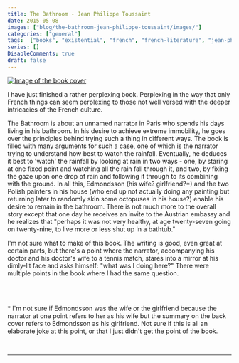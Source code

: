 ```yaml
---
title: The Bathroom - Jean Philippe Toussaint
date: 2015-05-08
images: ["blog/the-bathroom-jean-philippe-toussaint/images/"]
categories: ["general"]
tags:  ["books", "existential", "french", "french-literature", "jean-philippe-toussaint", "reading", "reviews", "the-bathroom"]
series: []
DisableComments: true
draft: false
---
```


[![Image of the book cover](https://images-na.ssl-images-amazon.com/images/S/compressed.photo.goodreads.com/books/1348309463i/4344454.jpg)](https://images-na.ssl-images-amazon.com/images/S/compressed.photo.goodreads.com/books/1348309463i/4344454.jpg)

I have just finished a rather perplexing book. Perplexing in the way that only French things can seem perplexing to those not well versed with the deeper intricacies of the French culture.

The Bathroom is about an unnamed narrator in Paris who spends his days living in his bathroom. In his desire to achieve extreme immobility, he goes over the principles behind trying such a thing in different ways. The book is filled with many arguments for such a case, one of which is the narrator trying to understand how best to watch the rainfall. Eventually, he deduces it best to 'watch' the rainfall by looking at rain in two ways - one, by staring at one fixed point and watching all the rain fall through it, and two, by fixing the gaze upon one drop of rain and following it through to its combining with the ground. In all this, Edmondsson (his wife? girlfriend?\*) and the two Polish painters in his house (who end up not actually doing any painting but returning later to randomly skin some octopuses in his house?) enable his desire to remain in the bathroom. There is not much more to the overall story except that one day he receives an invite to the Austrian embassy and he realizes that "perhaps it was not very healthy, at age twenty-seven going on twenty-nine, to live more or less shut up in a bathtub."

I'm not sure what to make of this book. The writing is good, even great at certain parts, but there's a point where the narrator, accompanying his doctor and his doctor's wife to a tennis match, stares into a mirror at his dimly-lit face and asks himself: "what was I doing here?" There were multiple points in the book where I had the same question.

<br>
<br>

\* I'm not sure if Edmondsson was the wife or the girlfriend because the narrator at one point refers to her as his wife but the summary on the back cover refers to Edmondsson as his girlfriend. Not sure if this is all an elaborate joke at this point, or that I just didn't get the point of the book.

<br>

---
